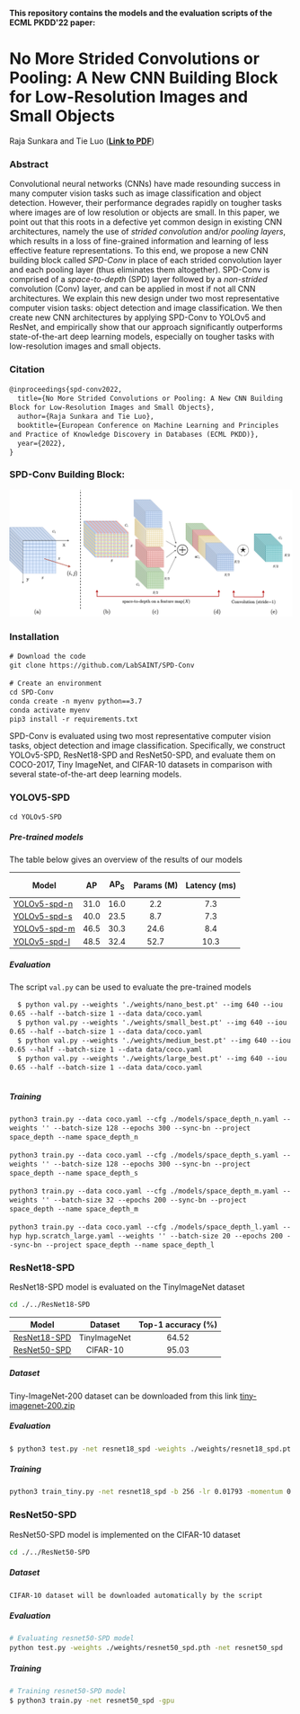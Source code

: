 **This repository contains the models and the evaluation scripts of the ECML PKDD'22 paper:**

# No More Strided Convolutions or Pooling: A New CNN Building Block for Low-Resolution Images and Small Objects
Raja Sunkara and Tie Luo 
(**[Link to PDF](https://arxiv.org/abs/2208.03641)**)



### Abstract

Convolutional neural networks (CNNs) have made resounding success in many computer vision tasks such as image classification and object detection. However, their performance degrades rapidly on tougher tasks where images are of low resolution or objects are small. In this paper, we point out that this roots in a defective yet common design in existing CNN architectures, namely the use of *strided convolution* and/or *pooling layers*, which results in a loss of fine-grained information and learning of less effective feature representations. To this end, we propose a new CNN building block called *SPD-Conv* in place of each strided convolution layer and each pooling layer (thus eliminates them altogether). SPD-Conv is comprised of a *space-to-depth* (SPD) layer followed by a *non-strided* convolution (Conv) layer, and can be applied in most if not all CNN architectures. We explain this new design under two most representative computer vision tasks: object detection and image classification. We then create new CNN architectures by applying SPD-Conv to YOLOv5 and ResNet, and empirically show that our approach significantly outperforms state-of-the-art deep learning models, especially on tougher tasks with low-resolution images and small objects.

### Citation

```
@inproceedings{spd-conv2022,
  title={No More Strided Convolutions or Pooling: A New CNN Building Block for Low-Resolution Images and Small Objects},
  author={Raja Sunkara and Tie Luo},
  booktitle={European Conference on Machine Learning and Principles and Practice of Knowledge Discovery in Databases (ECML PKDD)},
  year={2022},
}
```

<!---
<embed src="./images/yolov5-spd_final.pdf" type="application/pdf">
-->

### SPD-Conv Building Block:



![losses](https://github.com/pavanraja753/pictures/blob/22d14c2045d99a239a0e544a08de93357b9816cb/spd.png?raw=true)


<!---
### YOLOv5-SPD Architecture


![yolov5-spd](https://github.com/pavanraja753/pictures/blob/main/yolov5-spd_final.png?raw=true)
-->





### Installation

```
# Download the code
git clone https://github.com/LabSAINT/SPD-Conv

# Create an environment
cd SPD-Conv
conda create -n myenv python==3.7
conda activate myenv
pip3 install -r requirements.txt
```

SPD-Conv is evaluated using two most representative computer vision tasks, object detection and image classification. Specifically, we construct YOLOv5-SPD, ResNet18-SPD and ResNet50-SPD, and evaluate them on COCO-2017, Tiny ImageNet, and CIFAR-10 datasets in comparison with several state-of-the-art deep learning models.

### YOLOV5-SPD

```
cd YOLOv5-SPD
```


##### Pre-trained models

The table below gives an overview of the results of our models


| $$\textbf{Model}$$ | $$\textbf{AP}$$ | $$\textbf{AP}_\textbf{S}$$ |  $$\textbf{Params (M)}$$ | $$\textbf{Latency (ms)}$$ |
|----	|:-:|:-:|:-:|:-:|
|  [YOLOv5-spd-n](https://drive.google.com/drive/folders/1RqI5JELROohhxRen78W3hG6N9MMRD-6K?usp=sharing) |  31.0 | 16.0 | 2.2   | 7.3|
|  [YOLOv5-spd-s](https://drive.google.com/drive/folders/1RqI5JELROohhxRen78W3hG6N9MMRD-6K?usp=sharing) | 40.0 | 23.5 | 8.7 |  7.3  |
|  [YOLOv5-spd-m](https://drive.google.com/drive/folders/1RqI5JELROohhxRen78W3hG6N9MMRD-6K?usp=sharing) | 46.5|30.3|24.6|8.4
|  [YOLOv5-spd-l](https://drive.google.com/drive/folders/1RqI5JELROohhxRen78W3hG6N9MMRD-6K?usp=sharing) | 48.5|32.4|52.7|10.3




##### Evaluation

The script `val.py` can be used to evaluate the pre-trained models

```
  $ python val.py --weights './weights/nano_best.pt' --img 640 --iou 0.65 --half --batch-size 1 --data data/coco.yaml
  $ python val.py --weights './weights/small_best.pt' --img 640 --iou 0.65 --half --batch-size 1 --data data/coco.yaml
  $ python val.py --weights './weights/medium_best.pt' --img 640 --iou 0.65 --half --batch-size 1 --data data/coco.yaml 
  $ python val.py --weights './weights/large_best.pt' --img 640 --iou 0.65 --half --batch-size 1 --data data/coco.yaml
  
```

##### Training 


```
python3 train.py --data coco.yaml --cfg ./models/space_depth_n.yaml --weights '' --batch-size 128 --epochs 300 --sync-bn --project space_depth --name space_depth_n

python3 train.py --data coco.yaml --cfg ./models/space_depth_s.yaml --weights '' --batch-size 128 --epochs 300 --sync-bn --project space_depth --name space_depth_s

python3 train.py --data coco.yaml --cfg ./models/space_depth_m.yaml --weights '' --batch-size 32 --epochs 200 --sync-bn --project space_depth --name space_depth_m

python3 train.py --data coco.yaml --cfg ./models/space_depth_l.yaml --hyp hyp.scratch_large.yaml --weights '' --batch-size 20 --epochs 200 --sync-bn --project space_depth --name space_depth_l
```
 


### ResNet18-SPD

ResNet18-SPD model is evaluated on the TinyImageNet dataset

```bash
cd ./../ResNet18-SPD
```

| $\textbf{Model}$ | $\textbf{Dataset}$ | $\textbf{Top-1 accuracy}$ (\%) |
|----|:-:|:-:|
|  [ResNet18-SPD](https://drive.google.com/drive/folders/1RqI5JELROohhxRen78W3hG6N9MMRD-6K?usp=sharing) |  TinyImageNet | 64.52|
|  [ResNet50-SPD](https://drive.google.com/drive/folders/1RqI5JELROohhxRen78W3hG6N9MMRD-6K?usp=sharing) | CIFAR-10| 95.03 |


##### Dataset

Tiny-ImageNet-200 dataset can be downloaded from this link [tiny-imagenet-200.zip](https://drive.google.com/file/d/1xLcRyy7-jLV-ywaGwCHxymX9D05X0g5i/view?usp=sharing)

##### Evaluation

```bash
$ python3 test.py -net resnet18_spd -weights ./weights/resnet18_spd.pt
```

##### Training

```bash
python3 train_tiny.py -net resnet18_spd -b 256 -lr 0.01793 -momentum 0.9447 -weight_decay 0.002113 -gpu -project SPD -name resnet18_spd
```



### ResNet50-SPD

ResNet50-SPD model is implemented on the CIFAR-10 dataset

```bash
cd ./../ResNet50-SPD
```

##### Dataset

```bash
CIFAR-10 dataset will be downloaded automatically by the script
```

##### Evaluation

```bash
# Evaluating resnet50-SPD model
python test.py -weights ./weights/resnet50_spd.pth -net resnet50_spd
```

##### Training


```bash
# Training resnet50-SPD model
$ python3 train.py -net resnet50_spd -gpu
```




